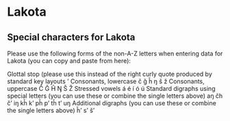 # Lakota

## Special characters for Lakota

Please use the following forms of the non-A-Z letters when entering data for
Lakota (you can copy and paste from here):

Glottal stop (please use this instead of the right curly quote produced by
standard key layouts ʼ Consonants, lowercase č ǧ ȟ ŋ š ž Consonants, uppercase Č
Ǧ Ȟ Ŋ Š Ž Stressed vowels á é í ó ú Standard digraphs using special letters (you
can use these or combine the single letters above) aŋ čh čʼ iŋ kȟ kʼ pȟ pʼ tȟ tʼ
uŋ Additional digraphs (you can use these or combine the single letters above)
ȟʼ sʼ šʼ
